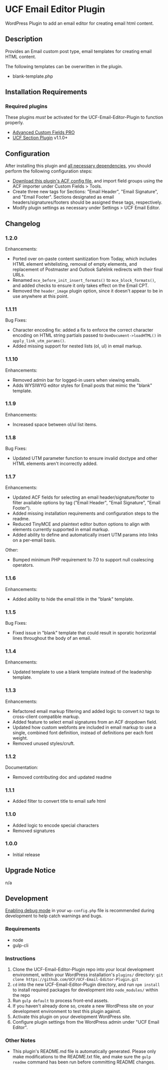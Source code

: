 # UCF Email Editor Plugin #

WordPress Plugin to add an email editor for creating email html content.


## Description ##

Provides an Email custom post type, email templates for creating email HTML content.

The following templates can be overwritten in the plugin.

* blank-template.php


## Installation Requirements ##

### Required plugins ###
These plugins _must_ be activated for the UCF-Email-Editor-Plugin to function properly.

* [Advanced Custom Fields PRO](https://advancedcustomfields.com/)
* [UCF Section Plugin](https://github.com/UCF/UCF-Section-Plugin) v1.1.0+


## Configuration ##

After installing this plugin and [all necessary dependencies](#installation-requirements), you should perform the following configuration steps:

* [Download this plugin's ACF config file](https://github.com/UCF/UCF-Email-Editor-Plugin/blob/master/dev/acf-export.json), and import field groups using the ACF importer under Custom Fields > Tools.
* Create three new tags for Sections: "Email Header", "Email Signature", and "Email Footer".  Sections designated as email headers/signatures/footers should be assigned these tags, respectively.
* Modify plugin settings as necessary under Settings > UCF Email Editor.


## Changelog ##

### 1.2.0 ###
Enhancements:
* Ported over on-paste content sanitization from Today, which includes HTML element whitelisting, removal of empty elements, and replacement of Postmaster and Outlook Safelink redirects with their final URLs.
* Renamed `mce_before_init_insert_formats()` to `mce_block_formats()`, and added checks to ensure it only takes effect on the Email CPT.
* Removed the `header_image` plugin option, since it doesn't appear to be in use anywhere at this point.

### 1.1.11 ###
Bug Fixes:
* Character encoding fix: added a fix to enforce the correct character encoding on HTML string partials passed to `DomDocument->loadHTML()` in `apply_link_utm_params()`.
* Added missing support for nested lists (ol, ul) in email markup.

### 1.1.10 ###
Enhancements:
* Removed admin bar for logged-in users when viewing emails.
* Adds WYSIWYG editor styles for Email posts that mimic the "blank" template.

### 1.1.9 ###
Enhancements:
* Increased space between ol/ul list items.

### 1.1.8 ###
Bug Fixes:
* Updated UTM parameter function to ensure invalid doctype and other HTML elements aren't incorrectly added.

### 1.1.7 ###
Enhancements:
* Updated ACF fields for selecting an email header/signature/footer to filter available options by tag ("Email Header", "Email Signature", "Email Footer").
* Added missing installation requirements and configuration steps to the readme.
* Reduced TinyMCE and plaintext editor button options to align with elements currently supported in email markup.
* Added ability to define and automatically insert UTM params into links on a per-email basis.

Other:
* Bumped minimum PHP requirement to 7.0 to support null coalescing operators.

### 1.1.6 ###
Enhancements:
* Added ability to hide the email title in the "blank" template.

### 1.1.5 ###
Bug Fixes:
* Fixed issue in "blank" template that could result in sporatic horizontal lines throughout the body of an email.

### 1.1.4 ###
Enhancements:
* Updated template to use a blank template instead of the leadership template.

### 1.1.3 ###
Enhancements:
* Refactored email markup filtering and added logic to convert `h2` tags to cross-client compatible markup.
* Added feature to select email signatures from an ACF dropdown field.
* Updated how custom webfonts are included in email markup to use a single, combined font definition, instead of definitions per each font weight.
* Removed unused styles/cruft.

### 1.1.2 ###
Documentation:
* Removed contributing doc and updated readme

### 1.1.1 ###
* Added filter to convert title to email safe html

### 1.1.0 ###
* Added logic to encode special characters
* Removed signatures

### 1.0.0 ###
* Initial release


## Upgrade Notice ##

n/a


## Development ##

[Enabling debug mode](https://codex.wordpress.org/Debugging_in_WordPress) in your `wp-config.php` file is recommended during development to help catch warnings and bugs.

### Requirements ###
* node
* gulp-cli

### Instructions ###
1. Clone the UCF-Email-Editor-Plugin repo into your local development environment, within your WordPress installation's `plugins/` directory: `git clone https://github.com/UCF/UCF-Email-Editor-Plugin.git`
2. `cd` into the new UCF-Email-Editor-Plugin directory, and run `npm install` to install required packages for development into `node_modules/` within the repo
3. Run `gulp default` to process front-end assets.
4. If you haven't already done so, create a new WordPress site on your development environment to test this plugin against.
5. Activate this plugin on your development WordPress site.
6. Configure plugin settings from the WordPress admin under "UCF Email Editor".

### Other Notes ###
* This plugin's README.md file is automatically generated. Please only make modifications to the README.txt file, and make sure the `gulp readme` command has been run before committing README changes.
